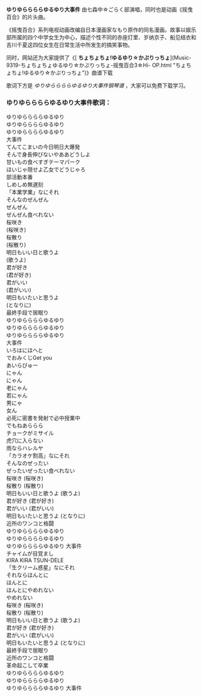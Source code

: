

**ゆりゆららららゆるゆり大事件** 由七森中☆ごらく部演唱，同时也是动画《摇曳百合》的片头曲。

《摇曳百合》系列电视动画改编自日本漫画家なもり原作的同名漫画。故事以娱乐部所属的四个中学女生为中心，描述个性不同的赤座灯里、岁纳京子、船见结衣和吉川千夏这四位女生在日常生活中所发生的搞笑事物。

同时，网站还为大家提供了《[ **ちょちょちょ!ゆるゆり☆かぷりっちょ**](Music-9319-ちょちょちょゆるゆり☆かぷりっちょ-摇曳百合3☆Hi-
OP.html "ちょちょちょ!ゆるゆり☆かぷりっちょ")》曲谱下载

歌词下方是 _ゆりゆららららゆるゆり大事件钢琴谱_ ，大家可以免费下载学习。

### ゆりゆららららゆるゆり大事件歌词：

ゆりゆららららゆるゆり  
ゆりゆららららゆるゆり  
ゆりゆららららゆるゆり  
大事件  
てんてこまいの今日明日大爆発  
そんで身長伸びないやああどうしよ  
甘いもの食べすぎテーマパーク  
ほいじゃ隠せよ乙女でどうじゃろ  
部活動本番  
しめしめ無遅刻  
「本業学業」なにそれ  
そんなのぜんぜん  
ぜんぜん  
ぜんぜん食べれない  
桜咲き  
(桜咲き)  
桜散り  
(桜散り)  
明日もいい日と歌うよ  
(歌うよ)  
君が好き  
(君が好き)  
君がいい  
(君がいい)  
明日もいたいと思うよ  
(となりに)  
最終手段で居眠り  
ゆりゆららららゆるゆり  
ゆりゆららららゆるゆり  
ゆりゆららららゆるゆり  
大事件  
いろはにほへと  
でおみくじGet you  
あいらびゅー  
にゃん  
にゃん  
老にゃん  
若にゃん  
男にゃ  
女ん  
必死に密書を発射で必中授業中  
でもねあららら  
チョークがミサイル  
虎穴に入らない  
雨ならハレルヤ  
「カラオケ割高」なにそれ  
そんなのぜったい  
ぜったいぜったい食べれない  
桜咲き (桜咲き)  
桜散り (桜散り)  
明日もいい日と歌うよ (歌うよ)  
君が好き (君が好き)  
君がいい (君がいい)  
明日もいたいと思うよ (となりに)  
近所のワンコと格闘  
ゆりゆららららゆるゆり  
ゆりゆららららゆるゆり  
ゆりゆららららゆるゆり 大事件  
チャイムが目覚まし  
KIRA KIRA TSUN-DELE  
「生クリーム惑星」なにそれ  
それならほんとに  
ほんとに  
ほんとにやめれない  
やめれない  
桜咲き (桜咲き)  
桜散り (桜散り)  
明日もいい日と歌うよ (歌うよ)  
君が好き (君が好き)  
君がいい (君がいい)  
明日もいたいと思うよ (となりに)  
最終手段で居眠り  
近所のワンコと格闘  
革命起こして卒業  
ゆりゆららららゆるゆり  
ゆりゆららららゆるゆり  
ゆりゆららららゆるゆり 大事件

